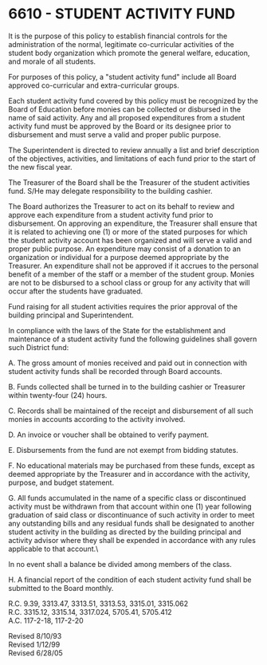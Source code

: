 6610 - STUDENT ACTIVITY FUND
============================

It is the purpose of this policy to establish financial controls for the
administration of the normal, legitimate co-curricular activities of the
student body organization which promote the general welfare, education,
and morale of all students.

For purposes of this policy, a "student activity fund" include all Board
approved co-curricular and extra-curricular groups.

Each student activity fund covered by this policy must be recognized by
the Board of Education before monies can be collected or disbursed in
the name of said activity. Any and all proposed expenditures from a
student activity fund must be approved by the Board or its designee
prior to disbursement and must serve a valid and proper public purpose.

The Superintendent is directed to review annually a list and brief
description of the objectives, activities, and limitations of each fund
prior to the start of the new fiscal year.

The Treasurer of the Board shall be the Treasurer of the student
activities fund. S/He may delegate responsibility to the building
cashier.

The Board authorizes the Treasurer to act on its behalf to review and
approve each expenditure from a student activity fund prior to
disbursement. On approving an expenditure, the Treasurer shall ensure
that it is related to achieving one (1) or more of the stated purposes
for which the student activity account has been organized and will serve
a valid and proper public purpose. An expenditure may consist of a
donation to an organization or individual for a purpose deemed
appropriate by the Treasurer. An expenditure shall not be approved if it
accrues to the personal benefit of a member of the staff or a member of
the student group. Monies are not to be disbursed to a school class or
group for any activity that will occur after the students have
graduated.

Fund raising for all student activities requires the prior approval of
the building principal and Superintendent.

In compliance with the laws of the State for the establishment and
maintenance of a student activity fund the following guidelines shall
govern such District fund:

A. The gross amount of monies received and paid out in connection with
student activity funds shall be recorded through Board accounts.

B. Funds collected shall be turned in to the building cashier or
Treasurer within twenty-four (24) hours.

C. Records shall be maintained of the receipt and disbursement of all
such monies in accounts according to the activity involved.

D. An invoice or voucher shall be obtained to verify payment.

E. Disbursements from the fund are not exempt from bidding statutes.

F. No educational materials may be purchased from these funds, except as
deemed appropriate by the Treasurer and in accordance with the activity,
purpose, and budget statement.

G. All funds accumulated in the name of a specific class or discontinued
activity must be withdrawn from that account within one (1) year
following graduation of said class or discontinuance of such activity in
order to meet any outstanding bills and any residual funds shall be
designated to another student activity in the building as directed by
the building principal and activity advisor where they shall be expended
in accordance with any rules applicable to that account.\

In no event shall a balance be divided among members of the class.

H. A financial report of the condition of each student activity fund
shall be submitted to the Board monthly.

R.C. 9.39, 3313.47, 3313.51, 3313.53, 3315.01, 3315.062\
 R.C. 3315.12, 3315.14, 3317.024, 5705.41, 5705.412\
 A.C. 117-2-18, 117-2-20

Revised 8/10/93\
 Revised 1/12/99\
 Revised 6/28/05
